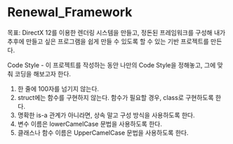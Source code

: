 # Renewal_Framework
 
목표: DirectX 12를 이용한 렌더링 시스템을 만들고, 정돈된 프레임워크를 구성해 내가 추후에 만들고 싶은 프로그램을 
쉽게 만들 수 있도록 할 수 있는 기반 프로젝트를 만든다.

Code Style - 이 프로젝트를 작성하는 동안 나만의 Code Style을 정해놓고, 그에 맞춰 코딩을 해보고자 한다.
1. 한 줄에 100자를 넘기지 않는다.
2. struct에는 함수를 구현하지 않는다. 함수가 필요할 경우, class로 구현하도록 한다.
3. 명확한 is-a 관계가 아니라면, 상속 말고 구성 방식을 사용하도록 한다.
4. 변수 이름은 lowerCamelCase 문법을 사용하도록 한다.
5. 클래스나 함수 이름은 UpperCamelCase 문법을 사용하도록 한다.

